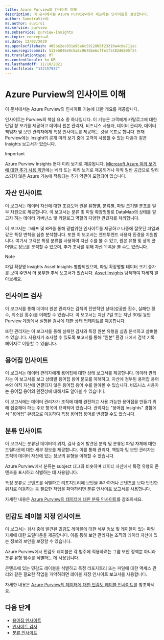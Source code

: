 ```yaml
---
title: Azure Purview의 인사이트 이해
description: 이 문서에서는 Azure Purview에서 제공하는 인사이트를 설명합니다.
author: SunetraVirdi
ms.author: suvirdi
ms.service: purview
ms.subservice: purview-insights
ms.topic: conceptual
ms.date: 12/02/2020
ms.openlocfilehash: 405be2ec031e95a6c59128b5f23310a4c0a711ac
ms.sourcegitcommit: 512e6048e9c5a8c9648be6cffe1f3482d6895f24
ms.translationtype: MT
ms.contentlocale: ko-KR
ms.lasthandoff: 11/10/2021
ms.locfileid: "132157937"
---
```

# <a name="understand-insights-in-azure-purview"></a>Azure Purview의 인사이트 이해

이 문서에서는 Azure Purview의 인사이트 기능에 대한 개요를 제공합니다.

인사이트는 Purview의 핵심 요소 중 하나입니다. 이 기능은 고객에게 카탈로그에 대한 단일 창 보기를 제공하고 데이터 원본 관리자, 비즈니스 사용자, 데이터 관리자, 데이터 책임자 및 보안 관리자에게 특정 인사이트를 제공하는 것을 목표로 합니다. 현재 Purview에는 Insight의 공개 미리 보기 중에 고객이 사용할 수 있는 다음과 같은 Insights 보고서가 있습니다.

> [!IMPORTANT]
> Azure Purview Insights 현재 미리 보기로 제공됩니다. [Microsoft Azure 미리 보기에 대한 추가 사용 약관](https://azure.microsoft.com/support/legal/preview-supplemental-terms/)에는 베타 또는 미리 보기로 제공되거나 아직 일반 공급으로 릴리스되지 않은 Azure 기능에 적용되는 추가 약관이 포함되어 있습니다.

## <a name="asset-insights"></a>자산 인사이트

이 보고서는 데이터 자산에 대한 조감도와 원본 유형별, 분류별, 파일 크기별 분포를 일부 차원으로 제공합니다. 이 보고서는 분류 및 파일 확장명별로 DataMap의 상태를 알고자 하는 데이터 거버넌스 및 카탈로그 역할의 다양한 관련자를 처리합니다.

이 보고서는 그래프 및 KPI를 통해 광범위한 인사이트를 제공하고 나중에 잘못된 파일과 같은 특정 변칙을 심층 분석합니다. 또한 이 보고서는 엔드투엔드 사용자 환경을 지원합니다. 여기서 고객은 특정 분류를 사용하여 자산 수를 볼 수 있고, 원본 유형 및 상위 폴더별로 정보를 분석할 수 있으며, 추가 조사를 위해 자산 목록을 볼 수도 있습니다.

> [!NOTE]
> 파일 확장명 Insights Asset Insights 병합되었으며, 파일 확장명별 데이터 크기 증가를 보여 주면서 더 풍부한 추세 보고서가 있습니다. [Asset Insights](asset-insights.md) 탐색하여 자세히 알아보세요. 
>
>

## <a name="scan-insights"></a>인사이트 검사

이 보고서를 통해 데이터 원본 관리자는 검색의 전반적인 상태(성공한 횟수, 실패한 횟수, 취소된 횟수)를 이해할 수 있습니다. 이 보고서는 지난 7일 또는 지난 30일 동안 Purview 계정에서 실행된 검사에 대한 상태 업데이트를 제공합니다.

또한 관리자는 이 보고서를 통해 실패한 검사와 특정 원본 유형을 심층 분석하고 살펴볼 수 있습니다. 사용자가 조사할 수 있도록 보고서를 통해 “원본” 환경 내에서 검색 기록 페이지로 이동할 수 있습니다.

## <a name="glossary-insights"></a>용어집 인사이트

이 보고서는 데이터 관리자에게 용어집에 대한 상태 보고서를 제공합니다. 데이터 관리자는 이 보고서를 보고 상태별 용어집 용어 분포를 이해하고, 자산에 첨부된 용어집 용어 수와 아직 자산에 연결되지 않은 용어집 용어 수를 알아볼 수 있습니다. 비즈니스 사용자는 용어집 용어의 완전성에 대해서도 알아볼 수 있습니다. 

이 보고서에는 데이터 관리자가 조직에 대해 완전하고 사용 가능한 용어집을 만들기 위해 집중해야 하는 주요 항목이 요약되어 있습니다. 관리자는 "용어집 Insights" 경험에서 "용어집" 환경으로 이동하여 특정 용어집 용어를 변경할 수도 있습니다.

## <a name="classification-insights"></a>분류 인사이트

이 보고서는 분류된 데이터의 위치, 검사 중에 발견된 분류 및 분류된 파일 자체에 대한 드릴다운에 대한 세부 정보를 제공합니다. 이를 통해 관리자, 책임자 및 보안 관리자는 조직의 데이터 자산에 있는 정보의 유형을 이해할 수 있습니다. 

Azure Purview에서 분류는 subject 태그와 비슷하며 데이터 자산에서 특정 유형의 콘텐츠를 표시하고 식별하는 데 사용됩니다.

특정 분류로 콘텐츠를 식별하고 리포지토리에 보안을 추가하거나 콘텐츠를 보다 안전한 위치로 이동하는 등 필요한 작업을 파악하려면 분류 인사이트 보고서를 사용합니다.

자세한 내용은 [Azure Purview의 데이터에 대한 분류 인사이트](classification-insights.md)를 참조하세요.

## <a name="sensitivity-labeling-insights"></a>민감도 레이블 지정 인사이트

이 보고서는 검사 중에 발견된 민감도 레이블에 대한 세부 정보 및 레이블이 있는 파일 자체에 대한 드릴다운을 제공합니다. 이를 통해 보안 관리자는 조직의 데이터 자산에 있는 정보의 보안을 보장할 수 있습니다. 

Azure Purview에서 민감도 레이블은 각 범주에 적용하려는 그룹 보안 정책뿐 아니라 분류 유형 범주를 식별하는 데 사용됩니다.

콘텐츠에 있는 민감도 레이블을 식별하고 특정 리포지토리 또는 파일에 대한 액세스 관리와 같은 필요한 작업을 파악하려면 레이블 지정 인사이트 보고서를 사용합니다.

자세한 내용은 [Azure Purview의 데이터에 대한 민감도 레이블 인사이트](sensitivity-insights.md)를 참조하세요.

## <a name="next-steps"></a>다음 단계

* [용어집 인사이트](glossary-insights.md)
* [인사이트 검사](scan-insights.md)
* [분류 인사이트](./classification-insights.md)
